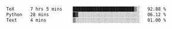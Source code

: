 <!--START_SECTION:waka-->

```txt
TeX      7 hrs 5 mins    ███████████████████████▒░   92.88 %
Python   28 mins         █▓░░░░░░░░░░░░░░░░░░░░░░░   06.12 %
Text     4 mins          ▒░░░░░░░░░░░░░░░░░░░░░░░░   01.00 %
```

<!--END_SECTION:waka-->

